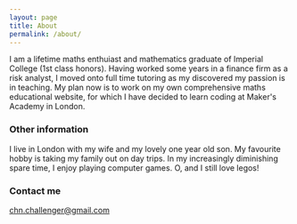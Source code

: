 ```yaml
---
layout: page
title: About
permalink: /about/
---
```


I am a lifetime maths enthuiast and mathematics graduate of Imperial College (1st class honors).  Having worked some years in a finance firm as a risk analyst, I moved onto full time tutoring as my discovered my passion is in teaching.  My plan now is to work on my own comprehensive maths educational website, for which I have decided to learn coding at Maker's Academy in London.

### Other information

I live in London with my wife and my lovely one year old son.  My favourite hobby is taking my family out on day trips.  In my increasingly diminishing spare time, I enjoy playing computer games.  O, and I still love legos!


### Contact me

[chn.challenger@gmail.com](mailto:chn.challenger@gmail.com)